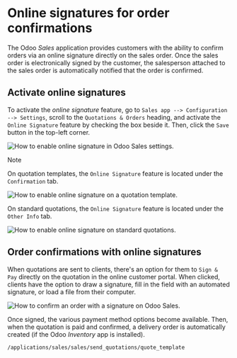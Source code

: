 # Online signatures for order confirmations

The Odoo *Sales* application provides customers with the ability to
confirm orders via an online signature directly on the sales order. Once
the sales order is electronically signed by the customer, the
salesperson attached to the sales order is automatically notified that
the order is confirmed.

## Activate online signatures

To activate the *online signature* feature, go to `Sales app -->
Configuration -->
Settings`, scroll to the `Quotations & Orders` heading, and activate the
`Online
Signature` feature by checking the box beside it. Then, click the `Save`
button in the top-left corner.

![How to enable online signature in Odoo Sales
settings.](get_signature_to_validate/signature-setting.png)

<div class="note">

<div class="title">

Note

</div>

On quotation templates, the `Online Signature` feature is located under
the `Confirmation` tab.

![How to enable online signature on a quotation
template.](get_signature_to_validate/signature-confirmation-tab.png)

On standard quotations, the `Online Signature` feature is located under
the `Other Info` tab.

![How to enable online signature on standard
quotations.](get_signature_to_validate/signature-other-info-tab.png)

</div>

## Order confirmations with online signatures

When quotations are sent to clients, there's an option for them to `Sign
& Pay` directly on the quotation in the online customer portal. When
clicked, clients have the option to draw a signature, fill in the field
with an automated signature, or load a file from their computer.

![How to confirm an order with a signature on Odoo
Sales.](get_signature_to_validate/signature-validate-order.png)

Once signed, the various payment method options become available. Then,
when the quotation is paid and confirmed, a delivery order is
automatically created (if the Odoo *Inventory* app is installed).

<div class="seealso">

`/applications/sales/sales/send_quotations/quote_template`

</div>
